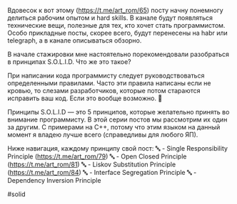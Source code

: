Вдовесок к вот этому (https://t.me/art_rom/65) посту начну понемногу делиться рабочим опытом и hard skills. В канале будут появляться технические вещи, полезные для тех, кто хочет стать программистом. Особо прикладные посты, скорее всего, будут перенесены на habr или telegraph, а в канале описываться обзорно.

В начале стажировки мне настоятельно порекомендовали разобраться в принципах S.O.L.I.D. Что же это такое?

При написании кода программисту следует руководствоваться определенными правилами. Часто эти правила написаны если не кровью, то слезами разработчиков, которые потом стараются исправить ваш код. Если это вообще возможно. 👏

Принципы S.O.L.I.D — это 5 принципов, которые желательно принять во внимание программисту. В этой серии постов мы рассмотрим их один за другим. С примерами на C++, потому что этим языком на данный момент я владею лучше всего (справедливы для любого ЯП).

Ниже навигация, каждому принципу свой пост:
🔤 - Single Responsibility Principle (https://t.me/art_rom/79)
🔤 - Open Closed Principle (https://t.me/art_rom/81)
🔤 - Liskov Substitution Principle (https://t.me/art_rom/84)
🔤 -  Interface Segregation Principle
🔤 - Dependency Inversion Principle

#solid